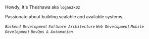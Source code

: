 Howdy, It's Theshawa aka `logan2k02`

Passionate about building scalable and available systems.

*`Backend Development` `Software Architecture` `Web Development` `Mobile Development` `DevOps & Automation`*

